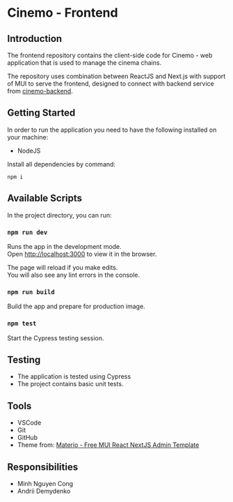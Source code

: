 # Cinemo - Frontend

## Introduction
The frontend repository contains the client-side code for Cinemo - web application that is used to manage the cinema chains.

The repository uses combination between ReactJS and Next.js with support of MUI to serve the frontend, designed to connect with backend service from [cinemo-backend](https://github.com/PW-mates/cinemo-backend).

## Getting Started
In order to run the application you need to have the following installed on your machine:
- NodeJS

Install all dependencies by command:
```
npm i
```

## Available Scripts

In the project directory, you can run:

### `npm run dev`

Runs the app in the development mode.\
Open [http://localhost:3000](http://localhost:3000) to view it in the browser.

The page will reload if you make edits.\
You will also see any lint errors in the console.

### `npm run build`

Build the app and prepare for production image.


### `npm test`

Start the Cypress testing session.

## Testing

- The application is tested using Cypress
- The project contains basic unit tests.


## Tools
- VSCode
- Git
- GitHub
- Theme from: [Materio - Free MUI React NextJS Admin Template](https://github.com/themeselection/materio-mui-react-nextjs-admin-template-free)

## Responsibilities
- Minh Nguyen Cong
- Andrii Demydenko